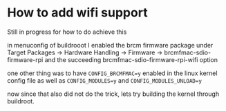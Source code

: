 # How to add wifi support

Still in progress for how to do achieve this

in menuconfig of buildrooot I enabled the brcm firmware package
under Target Packages -> Hardware Handling -> Firmware -> brcmfmac-sdio-firmware-rpi and the succeeding brcmfmac-sdio-firmware-rpi-wifi option

one other thing was to have `CONFIG_BRCMFMAC=y` enabled in the linux kernel config file as well as `CONFIG_MODULES=y` and `CONFIG_MODULES_UNLOAD=y`

now since that also did not do the trick, lets try building the kernel through buildroot.
